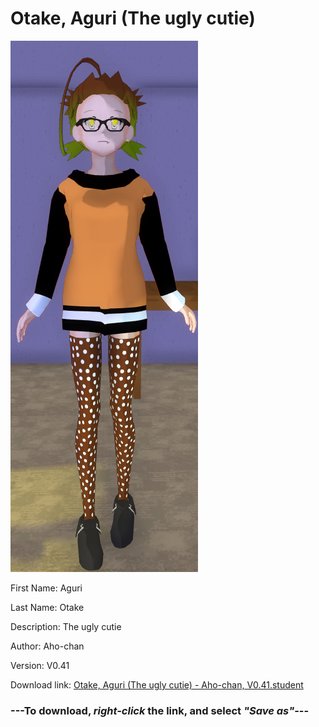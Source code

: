 # Otake, Aguri (The ugly cutie)

<img src = "https://raw.githubusercontent.com/Arbiter1223/Daigaku-Gurashi-Custom-Students/master/Students/Files/Otake%2C%20Aguri%20(The%20ugly%20cutie).png">

First Name: Aguri

Last Name: Otake

Description: The ugly cutie

Author: Aho-chan

Version: V0.41

Download link: <a href="https://raw.githubusercontent.com/Arbiter1223/Daigaku-Gurashi-Custom-Students/master/Students/Files/Otake%2C%20Aguri%20(The%20ugly%20cutie)%20-%20Aho-chan%2C%20V0.41.student">Otake, Aguri (The ugly cutie) - Aho-chan, V0.41.student</a>

### ---**To download, _right-click_ the link, and select _"Save as"_**---
